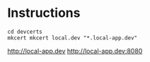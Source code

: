 # Instructions

```
cd devcerts
mkcert mkcert local.dev "*.local-app.dev"
```

http://local-app.dev
http://local-app.dev:8080

